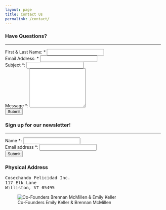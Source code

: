 ```yaml
---
layout: page
title: Contact Us
permalink: /contact/
---
```


<div class="col-sm-6">
    <h3>Have Questions?</h3>
    <hr>
    <form action="https://docs.google.com/forms/d/1ooxeou7pVxHweD8-jG7Hq6cQONiDby3u1yt0TBef1wg/formResponse" method="POST" id="ss-form" name="forma" target="secret-frame" onsubmit="">
        <div class="form-group">
            <label for="itemView.getDomIdToLabel()" aria-label="(Required field)">First &amp; Last Name: *
            </label>
            <input type="text" name="entry.917075521" value="" class="ss-q-short form-control" id="entry_917075521" dir="auto" aria-label="Name:  First and Last " aria-required="true" required="" title="">
        </div>
        <div class="form-group">
            <label class="ss-q-item-label" for="entry_2068441859">Email Address: *
            </label>
            <input type="email" name="entry.2068441859" value="" class="ss-q-short form-control" id="entry_2068441859" dir="auto" aria-label="Email address:  " aria-required="true" required="" title="">
        </div>
        <div class="form-group">
            <label class="ss-q-item-label" for="entry_1857669065">
                Subject *:
            </label>
            <input type="text" name="entry.1857669065" value="" class="ss-q-short form-control" id="entry_1857669065" dir="auto" aria-label="Subject:  " title="" required="">
        </div>
        <div class="form-group">
            <label class="ss-q-item-label" for="entry_112630363">
                Message *:
            </label>
            <textarea name="entry.112630363" rows="8" cols="0" class="ss-q-long form-control" id="entry_112630363" dir="auto" aria-label="Message:  " aria-required="true" required=""></textarea>
        </div>
        <div class="form-group">
            <input type="hidden" name="draftResponse" value="[,,&quot;6162429118050415973&quot;]">
            <input type="hidden" name="pageHistory" value="0">
            <input type="hidden" name="fvv" value="0">
            <input type="hidden" name="fbzx" value="6162429118050415973">
            <input type="submit" name="submit" value="Submit" id="ss-submita" class="jfk-button jfk-button-action btn btn-default">
        </div>
    </form>
</div>
<div class="col-sm-5 col-sm-offset-1 newsletter">
    <h3>Sign up for our newsletter!</h3>
    <hr>
    <form action="https://docs.google.com/forms/d/1UxdIzdVGaljOddK3Huq8BP0SYxs4xSLq1PQnSsLNZ7g/formResponse" method="POST" id="ss-form" target="secret-frame" onsubmit="" name="formb">
        <div class="form-group">
            <label class="ss-q-item-label" for="entry_1272035182">
                Name *:
            </label>
            <input type="text" name="entry.1272035182" value="" class="ss-q-short form-control" id="entry_1272035182" dir="auto" aria-label="Name:  " aria-required="true" required="" title="">
        </div>
        <div class="form-group">
            <label class="ss-q-item-label" for="entry_170275494">
                Email address *:
            </label>
            <input type="email" name="entry.170275494" value="" class="ss-q-short form-control" id="entry_170275494" dir="auto" aria-label="Email address:  " aria-required="true" required="" title="">
        </div>
        <div class="form-group">
            <input type="hidden" name="draftResponse" value="[,,&quot;-3198933841993541816&quot;]">
            <input type="hidden" name="pageHistory" value="0">
            <input type="hidden" name="fvv" value="0">
            <input type="hidden" name="fbzx" value="-3198933841993541816">
            <input type="submit" name="submit" value="Submit" id="ss-submitb" class="jfk-button jfk-button-action btn btn-default">
        </div>
    </form>
</div>
<!-- Form Redirect -->
<!-- Hidden iframe -->
<iframe name="secret-frame" width="0" height="0" border="0" style="display: none;"></iframe>
<!-- Script to redirect to a custom page -->
<script>
function validateEmail(email) {
    var re = /^(([^<>()[\]\\.,;:\s@"]+(\.[^<>()[\]\\.,;:\s@"]+)*)|(".+"))@((\[[0-9]{1,3}\.[0-9]{1,3}\.[0-9]{1,3}\.[0-9]{1,3}])|(([a-zA-Z\-0-9]+\.)+[a-zA-Z]{2,}))$/;
    return re.test(email);
}

function validateForma() {
    var x = document.forms["forma"]["entry.917075521"].value;
    console.log(x);
    var y = document.forms["forma"]["entry.2068441859"].value;
    console.log(y);
    var z = document.forms["forma"]["entry.1857669065"].value;
    console.log(z);
    var a = document.forms["forma"]["entry.112630363"].value;
    console.log(a);
    var errors = "";
    x = x ? "" : "Name ";
    console.log(x);
    errors = errors + x;
    y = y && validateEmail(y) ? "" : "Email ";
    console.log(y);
    errors = errors + y;
    console.log(errors);
    z = z ? "" : "Subject ";
    errors = errors + z;
    a = a ? "" : "Message";
    errors = errors + a;
    if (errors){
        alert("These feilds are required: " + errors);
        return false;
    }
    return true;
}

function validateFormb() {
    var x = document.forms["formb"]["entry.1272035182"].value;
    var y = document.forms["formb"]["entry.170275494"].value;
    var errors = "";
    x = x ? "" : "Name ";
    errors = errors + x;
    y = y && validateEmail(y) ? "" : "Email ";
    errors = errors + y;
    if (errors){
        alert("These feilds are required: " + errors);
        return false;
    }
    return true;
}

// replace "ss-submit" with the ID of your submit button
document.getElementById("ss-submita").addEventListener("click", function() {
    // adds a delay because the results page loads before the form has a chance to submit
    if (validateForma()){
        setTimeout(function() {
            // replace the url in quotes below to where you want to the user to be redirected to
            window.location = "http://www.harvestinghappiness.org/contactsuccess/";
        }, 1000);
    }
});

document.getElementById("ss-submitb").addEventListener("click", function() {
    // adds a delay because the results page loads before the form has a chance to submit
    if (validateFormb()){
        setTimeout(function() {
            // replace the url in quotes below to where you want to the user to be redirected to
            window.location = "http://www.harvestinghappiness.org/newssuccess/";
        }, 1000);
    }
});
</script>

<div class="col-sm-12">
	<h3>Physical Address</h3>
	<pre>
Cosechando Felicidad Inc.
117 Elk Lane
Williston, VT 05495</pre>
</div>

<figure class="col-sm-8 col-sm-offset-2">
    <img src="http://harvestinghappiness.org/images/directors.jpg" alt="Co-Founders Brennan McMillen &amp; Emily Keller" title="" style="">
    <figcaption>Co-Founders Emily Keller &amp; Brennan McMillen</figcaption>
</figure>
